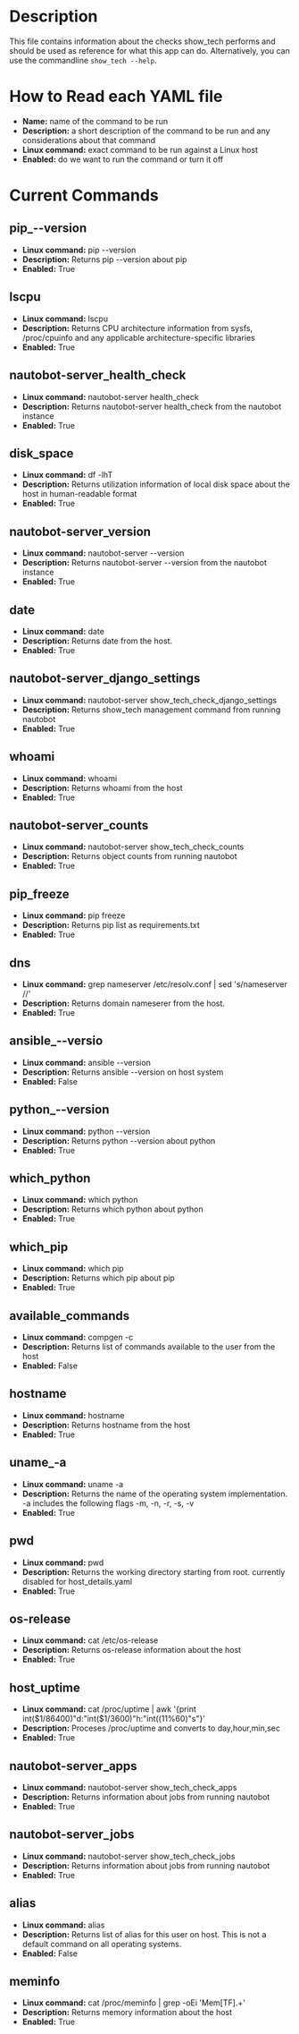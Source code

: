 # Description
This file contains information about the checks show_tech performs and should be used as reference for what this app can do.  Alternatively, you can use the commandline `show_tech --help`.

# How to Read each YAML file
* **Name:** name of the command to be run
* **Description:** a short description of the command to be run and any considerations about that command
* **Linux command:** exact command to be run against a Linux host
* **Enabled:** do we want to run the command or turn it off

# Current Commands
## pip_--version
* **Linux command:** pip --version
* **Description:** Returns pip --version about pip
* **Enabled:** True

## lscpu
* **Linux command:** lscpu
* **Description:** Returns CPU architecture information from sysfs, /proc/cpuinfo and any applicable architecture-specific libraries
* **Enabled:** True

## nautobot-server_health_check
* **Linux command:** nautobot-server health_check
* **Description:** Returns nautobot-server health_check from the nautobot instance
* **Enabled:** True

## disk_space
* **Linux command:** df -lhT
* **Description:** Returns utilization information of local disk space about the host in human-readable format
* **Enabled:** True

## nautobot-server_version
* **Linux command:** nautobot-server --version
* **Description:** Returns nautobot-server --version from the nautobot instance
* **Enabled:** True

## date
* **Linux command:** date
* **Description:** Returns date from the host.
* **Enabled:** True

## nautobot-server_django_settings
* **Linux command:** nautobot-server show_tech_check_django_settings
* **Description:** Returns show_tech management command from running nautobot
* **Enabled:** True

## whoami
* **Linux command:** whoami
* **Description:** Returns whoami from the host
* **Enabled:** True

## nautobot-server_counts
* **Linux command:** nautobot-server show_tech_check_counts
* **Description:** Returns object counts from running nautobot
* **Enabled:** True

## pip_freeze
* **Linux command:** pip freeze
* **Description:** Returns pip list as requirements.txt
* **Enabled:** True

## dns
* **Linux command:** grep nameserver /etc/resolv.conf | sed 's/nameserver //'
* **Description:** Returns domain nameserer from the host.
* **Enabled:** True

## ansible_--versio
* **Linux command:** ansible --version
* **Description:** Returns ansible --version on host system
* **Enabled:** False

## python_--version
* **Linux command:** python --version
* **Description:** Returns python --version about python
* **Enabled:** True

## which_python
* **Linux command:** which python
* **Description:** Returns which python about python
* **Enabled:** True

## which_pip
* **Linux command:** which pip
* **Description:** Returns which pip about pip
* **Enabled:** True

## available_commands
* **Linux command:** compgen -c
* **Description:** Returns list of commands available to the user from the host
* **Enabled:** False

## hostname
* **Linux command:** hostname
* **Description:** Returns hostname from the host
* **Enabled:** True

## uname_-a
* **Linux command:** uname -a
* **Description:** Returns the name of the operating system implementation. -a includes the following flags -m, -n, -r, -s, -v
* **Enabled:** True

## pwd
* **Linux command:** pwd
* **Description:** Returns the working directory starting from root. currently disabled for host_details.yaml
* **Enabled:** True

## os-release
* **Linux command:** cat /etc/os-release
* **Description:** Returns os-release information about the host
* **Enabled:** True

## host_uptime
* **Linux command:** cat /proc/uptime | awk '{print int($1/86400)"d:"int($1/3600)"h:"int(($1%3600)/60)"m:"int($1%60)"s"}'
* **Description:** Proceses /proc/uptime and converts to day,hour,min,sec
* **Enabled:** True

## nautobot-server_apps
* **Linux command:** nautobot-server show_tech_check_apps
* **Description:** Returns information about jobs from running nautobot
* **Enabled:** True

## nautobot-server_jobs
* **Linux command:** nautobot-server show_tech_check_jobs
* **Description:** Returns information about jobs from running nautobot
* **Enabled:** True

## alias
* **Linux command:** alias
* **Description:** Returns list of alias for this user on host. This is not a default command on all operating systems.
* **Enabled:** False

## meminfo
* **Linux command:** cat /proc/meminfo | grep -oEi 'Mem[TF].+'
* **Description:** Returns memory information about the host
* **Enabled:** True
